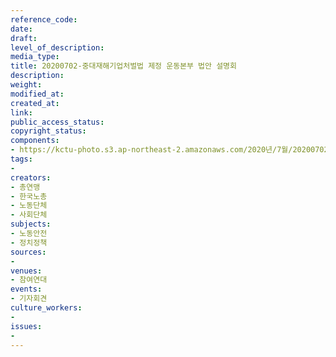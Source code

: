 ```yaml
---
reference_code: 
date: 
draft: 
level_of_description: 
media_type: 
title: 20200702-중대재해기업처벌법 제정 운동본부 법안 설명회
description: 
weight: 
modified_at: 
created_at: 
link: 
public_access_status: 
copyright_status: 
components:
- https://kctu-photo.s3.ap-northeast-2.amazonaws.com/2020년/7월/20200702-중대재해기업처벌법+제정+운동본부+법안+설명회/_CTU1864.jpg
tags:
- 
creators:
- 총연맹
- 한국노총
- 노동단체
- 사회단체
subjects:
- 노동안전
- 정치정책
sources:
- 
venues:
- 참여연대
events:
- 기자회견
culture_workers:
- 
issues:
- 
---
```

